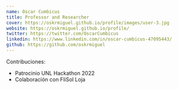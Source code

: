 ```yaml
---
name: Oscar Cumbicus
title: Professor and Researcher
cover: https://oskrmiguel.github.io/profile/images/user-3.jpg
website: https://oskrmiguel.github.io/profile/
twitter: https://twitter.com/OscarCumbicus
linkedin: https://www.linkedin.com/in/oscar-cumbicus-47095443/
github: https://github.com/oskrmiguel
---
```


Contribuciones:
- Patrocinio UNL Hackathon 2022
- Colaboración con FliSol Loja
